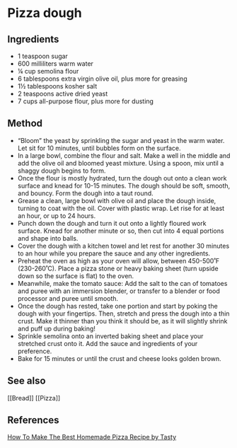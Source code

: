 # Pizza dough
## Ingredients
-   1 teaspoon sugar
-   600 milliliters warm water
-   ¼ cup semolina flour
-   6 tablespoons extra virgin olive oil, plus more for greasing
-   1½ tablespoons kosher salt
-   2 teaspoons active dried yeast
-   7 cups all-purpose flour, plus more for dusting

## Method
-   “Bloom” the yeast by sprinkling the sugar and yeast in the warm water. Let sit for 10 minutes, until bubbles form on the surface.
-   In a large bowl, combine the flour and salt. Make a well in the middle and add the olive oil and bloomed yeast mixture. Using a spoon, mix until a shaggy dough begins to form.
-   Once the flour is mostly hydrated, turn the dough out onto a clean work surface and knead for 10-15 minutes. The dough should be soft, smooth, and bouncy. Form the dough into a taut round.
-   Grease a clean, large bowl with olive oil and place the dough inside, turning to coat with the oil. Cover with plastic wrap. Let rise for at least an hour, or up to 24 hours.
-   Punch down the dough and turn it out onto a lightly floured work surface. Knead for another minute or so, then cut into 4 equal portions and shape into balls.
-   Cover the dough with a kitchen towel and let rest for another 30 minutes to an hour while you prepare the sauce and any other ingredients.
-   Preheat the oven as high as your oven will allow, between 450-500˚F (230-260˚C). Place a pizza stone or heavy baking sheet (turn upside down so the surface is flat) to the oven.
-   Meanwhile, make the tomato sauce: Add the salt to the can of tomatoes and puree with an immersion blender, or transfer to a blender or food processor and puree until smooth.
-   Once the dough has rested, take one portion and start by poking the dough with your fingertips. Then, stretch and press the dough into a thin crust. Make it thinner than you think it should be, as it will slightly shrink and puff up during baking!
-   Sprinkle semolina onto an inverted baking sheet and place your stretched crust onto it. Add the sauce and ingredients of your preference.
-   Bake for 15 minutes or until the crust and cheese looks golden brown.

## See also
[[Bread]]
[[Pizza]]

## References
[How To Make The Best Homemade Pizza Recipe by Tasty](https://tasty.co/recipe/pizza-dough)